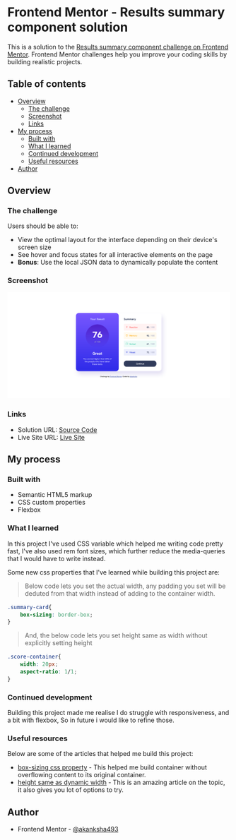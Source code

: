 # Frontend Mentor - Results summary component solution

This is a solution to the [Results summary component challenge on Frontend Mentor](https://www.frontendmentor.io/challenges/results-summary-component-CE_K6s0maV). Frontend Mentor challenges help you improve your coding skills by building realistic projects. 

## Table of contents

- [Overview](#overview)
  - [The challenge](#the-challenge)
  - [Screenshot](#screenshot)
  - [Links](#links)
- [My process](#my-process)
  - [Built with](#built-with)
  - [What I learned](#what-i-learned)
  - [Continued development](#continued-development)
  - [Useful resources](#useful-resources)
- [Author](#author)

## Overview

### The challenge

Users should be able to:

- View the optimal layout for the interface depending on their device's screen size
- See hover and focus states for all interactive elements on the page
- **Bonus**: Use the local JSON data to dynamically populate the content

### Screenshot

![](./design/Screenshot.png)

### Links

- Solution URL: [Source Code](https://your-solution-url.com)
- Live Site URL: [Live Site](https://your-live-site-url.com)

## My process

### Built with

- Semantic HTML5 markup
- CSS custom properties
- Flexbox

### What I learned

In this project I've used CSS variable which helped me writing code pretty fast, I've also used rem font sizes, which further reduce the media-queries that I would have to write instead. 

Some new css properties that I've learned while building this project are:

>Below code lets you set the actual width, any padding you set will be deduted from that width instead of adding to the container width.
```css
.summary-card{
    box-sizing: border-box;
}
```

>And, the below code lets you set height same as width without explicitly setting height
```css
.score-container{
    width: 20px;
    aspect-ratio: 1/1;
}
```

### Continued development

Building this project made me realise I do struggle with responsiveness, and a bit with flexbox, So in future i would like to refine those.

### Useful resources

Below are some of the articles that helped me build this project:

- [box-sizing  css property](https://www.w3schools.com/css/css3_box-sizing.asp) - This helped me build container without overflowing content to its original container. 
- [height same as dynamic width](https://stackoverflow.com/questions/5445491/height-equal-to-dynamic-width-css-fluid-layout) - This is an amazing article on the topic, it also gives you lot of options to try.

## Author

- Frontend Mentor - [@akanksha493](https://www.frontendmentor.io/profile/akanksha493)


